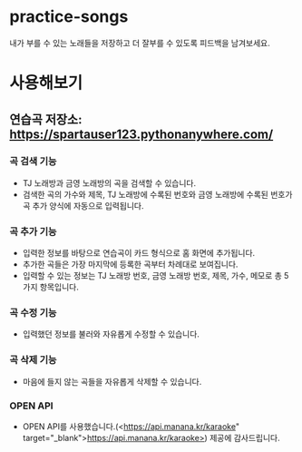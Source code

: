# practice-songs
내가 부를 수 있는 노래들을 저장하고 더 잘부를 수 있도록 피드백을 남겨보세요.

# 사용해보기
## 연습곡 저장소: <https://spartauser123.pythonanywhere.com/>

### 곡 검색 기능
- TJ 노래방과 금영 노래방의 곡을 검색할 수 있습니다.
- 검색한 곡의 가수와 제목, TJ 노래방에 수록된 번호와 금영 노래방에 수록된 번호가 곡 추가 양식에 자동으로 입력됩니다.

### 곡 추가 기능
- 입력한 정보를 바탕으로 연습곡이 카드 형식으로 홈 화면에 추가됩니다.
- 추가한 곡들은 가장 마지막에 등록한 곡부터 차례대로 보여집니다.
- 입력할 수 있는 정보는 TJ 노래방 번호, 금영 노래방 번호, 제목, 가수, 메모로 총 5가지 항목입니다.

### 곡 수정 기능
- 입력했던 정보를 불러와 자유롭게 수정할 수 있습니다.

### 곡 삭제 기능
- 마음에 들지 않는 곡들을 자유롭게 삭제할 수 있습니다.

### OPEN API
- OPEN API를 사용했습니다.(<https://api.manana.kr/karaoke" target="_blank">https://api.manana.kr/karaoke>) 제공에 감사드립니다.
